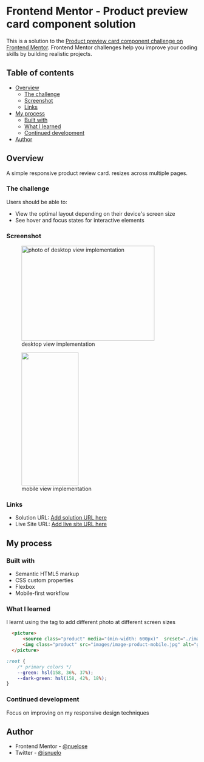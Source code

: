 # Frontend Mentor - Product preview card component solution

This is a solution to the [Product preview card component challenge on Frontend Mentor](https://www.frontendmentor.io/challenges/product-preview-card-component-GO7UmttRfa). Frontend Mentor challenges help you improve your coding skills by building realistic projects. 

## Table of contents

- [Overview](#overview)
  - [The challenge](#the-challenge)
  - [Screenshot](#screenshot)
  - [Links](#links)
- [My process](#my-process)
  - [Built with](#built-with)
  - [What I learned](#what-i-learned)
  - [Continued development](#continued-development)
- [Author](#author)


## Overview
A simple responsive product review card. resizes across multiple pages.

### The challenge

Users should be able to:

- View the optimal layout depending on their device's screen size
- See hover and focus states for interactive elements

### Screenshot

<figure>
  <img alt="photo of desktop view implementation" src='./images/screenshot.png' height='250px' width='350px'>
  <figcaption>desktop view implementation</figcaption>
</figure>


<figure>
  <img src='./images/Screen Shot 2025-06-06 at 22.13.11.png' width="150px" height="350px">
  <figcaption>mobile view implementation</figcaption>
</figure>




### Links

- Solution URL: [Add solution URL here](https://github.com/NueloSE/product-preview-fm/tree/main)
- Live Site URL: [Add live site URL here](https://product-preview-fm.vercel.app/)

## My process

### Built with

- Semantic HTML5 markup
- CSS custom properties
- Flexbox
- Mobile-first workflow


### What I learned

I learnt using the <picture> tag to add different photo at different screen sizes

```html
  <picture>
      <source class="product" media="(min-width: 600px)"  srcset="./images/image-product-desktop.jpg" >
      <img class="product" src="images/image-product-mobile.jpg" alt="gabrielle chanel perfume and 2 leafs">
  </picture>
```
```css
:root {
    /* primary colors */
    --green: hsl(158, 36%, 37%);
    --dark-green: hsl(158, 42%, 18%);
}
```


### Continued development
Focus on improving on my responsive design techniques


## Author

- Frontend Mentor - [@nuelose](https://www.frontendmentor.io/profile/nuelose)
- Twitter - [@isnuelo](https://www.twitter.com/isnuelo)

